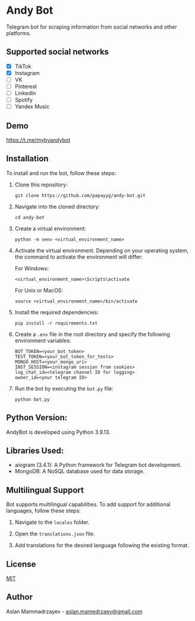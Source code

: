 # Andy Bot
Telegram bot for scraping information from social networks and other platforms.

## Supported social networks
- [x] TikTok
- [x] Instagram
- [ ] VK
- [ ] Pinterest
- [ ] LinkedIn
- [ ] Spotify
- [ ] Yandex Music

## Demo
https://t.me/mybyandybot

## Installation
To install and run the bot, follow these steps:

1. Clone this repository:

    ```
    git clone https://github.com/papayyg/andy-bot.git
    ```
2. Navigate into the cloned directory:

    ```
    cd andy-bot
    ```

3. Create a virtual environment:

    ```
    python -m venv <virtual_environment_name>
    ```

4. Activate the virtual environment. Depending on your operating system, the command to activate the environment will differ:

    For Windows:

    ```
    <virtual_environment_name>\Scripts\activate
    ```

    For Unix or MacOS:

    ```
    source <virtual_environment_name>/bin/activate
    ```

5. Install the required dependencies:

    ```
    pip install -r requirements.txt
    ```

6. Create a `.env` file in the root directory and specify the following environment variables:

    ```
    BOT_TOKEN=<your_bot_token>
	TEST_TOKEN=<your_bot_token_for_tests>
    MONGO_HOST=<your_mongo_uri>
	INST_SESSION=<instagram session from cookies>
	log_chat_id=<telegram channel ID for logging>
	owner_id=<your telegram ID>
    ```

7. Run the bot by executing the `bot.py` file:

    ```
    python bot.py
    ```


## Python Version:

AndyBot is developed using Python 3.9.13.

## Libraries Used:

- aiogram (3.4.1): A Python framework for Telegram bot development.
- MongoDB: A NoSQL database used for data storage.

## Multilingual Support

Bot supports multilingual capabilities. To add support for additional languages, follow these steps:

1. Navigate to the `locales` folder.

2. Open the `translations.json` file.

3. Add translations for the desired language following the existing format.

## License

[MIT](https://choosealicense.com/licenses/mit/)

## Author
Aslan Mammadrzayev - aslan.mamedrzaev@gmail.com

